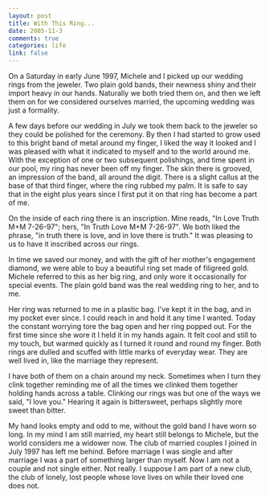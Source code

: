 ```yaml
--- 
layout: post
title: With This Ring...
date: 2005-11-3
comments: true
categories: life
link: false
---
```

On a Saturday in early June 1997, Michele and I picked up our wedding rings from the jeweler. Two plain gold bands, their newness shiny and their import heavy in our hands. Naturally we both tried them on, and then we left them on for we considered ourselves married, the upcoming wedding was just a formality.

A few days before our wedding in July we took them back to the jeweler so they could be polished for the ceremony. By then I had started to grow used to this bright band of metal around my finger, I liked the way it looked and I was pleased with what it indicated to myself and to the world around me. With the exception of one or two subsequent polishings, and time spent in our pool, my ring has never been off my finger. The skin there is grooved, an impression of the band, all around the digit. There is a slight callus at the base of that third finger, where the ring rubbed my palm. It is safe to say that in the eight plus years since I first put it on that ring has become a part of me.

On the inside of each ring there is an inscription. Mine reads, "In Love Truth M+M 7-26-97"; hers, "In Truth Love M+M 7-26-97". We both liked the phrase, "in truth there is love, and in love there is truth." It was pleasing to us to have it inscribed across our rings.

In time we saved our money, and with the gift of her mother's engagement diamond, we were able to buy a beautiful ring set made of filigreed gold. Michele referred to this as her big ring, and only wore it occasionally for special events. The plain gold band was the real wedding ring to her, and to me.

Her ring was returned to me in a plastic bag. I've kept it in the bag, and in my pocket ever since. I could reach in and hold it any time I wanted. Today the constant worrying tore the bag open and her ring popped out. For the first time since she wore it I held it in my hands again. It felt cool and still to my touch, but warmed quickly as I turned it round and round my finger. Both rings are dulled and scuffed with little marks of everyday wear. They are well lived in, like the marriage they represent.

I have both of them on a chain around my neck. Sometimes when I turn they clink together reminding me of all the times we clinked them together holding hands across a table. Clinking our rings was but one of the ways we said, "I love you." Hearing it again is bittersweet, perhaps slightly more sweet than bitter.

My hand looks empty and odd to me, without the gold band I have worn so long. In my mind I am still married, my heart still belongs to Michele, but the world considers me a widower now. The club of married couples I joined in July 1997 has left me behind. Before marriage I was single and after marriage I was a part of something larger than myself. Now I am not a couple and not single either. Not really. I suppose I am part of a new club, the club of lonely, lost people whose love lives on while their loved one does not.
